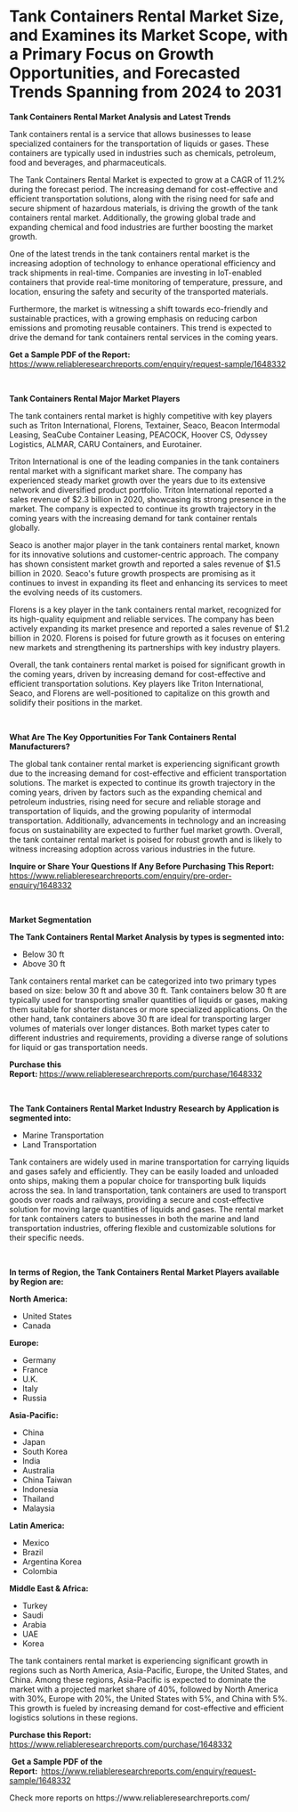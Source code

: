 <p><h1>Tank Containers Rental Market Size, and Examines its Market Scope, with a Primary Focus on Growth Opportunities, and Forecasted Trends Spanning from 2024 to 2031</h1></p><p><strong>Tank Containers Rental Market Analysis and Latest Trends</strong></p>
<p><p>Tank containers rental is a service that allows businesses to lease specialized containers for the transportation of liquids or gases. These containers are typically used in industries such as chemicals, petroleum, food and beverages, and pharmaceuticals.</p><p>The Tank Containers Rental Market is expected to grow at a CAGR of 11.2% during the forecast period. The increasing demand for cost-effective and efficient transportation solutions, along with the rising need for safe and secure shipment of hazardous materials, is driving the growth of the tank containers rental market. Additionally, the growing global trade and expanding chemical and food industries are further boosting the market growth.</p><p>One of the latest trends in the tank containers rental market is the increasing adoption of technology to enhance operational efficiency and track shipments in real-time. Companies are investing in IoT-enabled containers that provide real-time monitoring of temperature, pressure, and location, ensuring the safety and security of the transported materials.</p><p>Furthermore, the market is witnessing a shift towards eco-friendly and sustainable practices, with a growing emphasis on reducing carbon emissions and promoting reusable containers. This trend is expected to drive the demand for tank containers rental services in the coming years.</p></p>
<p><strong>Get a Sample PDF of the Report:&nbsp;</strong> <a href="https://www.reliableresearchreports.com/enquiry/request-sample/1648332">https://www.reliableresearchreports.com/enquiry/request-sample/1648332</a></p>
<p>&nbsp;</p>
<p><strong>Tank Containers Rental Major Market Players</strong></p>
<p><p>The tank containers rental market is highly competitive with key players such as Triton International, Florens, Textainer, Seaco, Beacon Intermodal Leasing, SeaCube Container Leasing, PEACOCK, Hoover CS, Odyssey Logistics, ALMAR, CARU Containers, and Eurotainer.</p><p>Triton International is one of the leading companies in the tank containers rental market with a significant market share. The company has experienced steady market growth over the years due to its extensive network and diversified product portfolio. Triton International reported a sales revenue of $2.3 billion in 2020, showcasing its strong presence in the market. The company is expected to continue its growth trajectory in the coming years with the increasing demand for tank container rentals globally.</p><p>Seaco is another major player in the tank containers rental market, known for its innovative solutions and customer-centric approach. The company has shown consistent market growth and reported a sales revenue of $1.5 billion in 2020. Seaco's future growth prospects are promising as it continues to invest in expanding its fleet and enhancing its services to meet the evolving needs of its customers.</p><p>Florens is a key player in the tank containers rental market, recognized for its high-quality equipment and reliable services. The company has been actively expanding its market presence and reported a sales revenue of $1.2 billion in 2020. Florens is poised for future growth as it focuses on entering new markets and strengthening its partnerships with key industry players.</p><p>Overall, the tank containers rental market is poised for significant growth in the coming years, driven by increasing demand for cost-effective and efficient transportation solutions. Key players like Triton International, Seaco, and Florens are well-positioned to capitalize on this growth and solidify their positions in the market.</p></p>
<p>&nbsp;</p>
<p><strong>What Are The Key Opportunities For Tank Containers Rental Manufacturers?</strong></p>
<p><p>The global tank container rental market is experiencing significant growth due to the increasing demand for cost-effective and efficient transportation solutions. The market is expected to continue its growth trajectory in the coming years, driven by factors such as the expanding chemical and petroleum industries, rising need for secure and reliable storage and transportation of liquids, and the growing popularity of intermodal transportation. Additionally, advancements in technology and an increasing focus on sustainability are expected to further fuel market growth. Overall, the tank container rental market is poised for robust growth and is likely to witness increasing adoption across various industries in the future.</p></p>
<p><strong>Inquire or Share Your Questions If Any Before Purchasing This Report:</strong> <a href="https://www.reliableresearchreports.com/enquiry/pre-order-enquiry/1648332">https://www.reliableresearchreports.com/enquiry/pre-order-enquiry/1648332</a></p>
<p>&nbsp;</p>
<p><strong>Market Segmentation</strong></p>
<p><strong>The Tank Containers Rental Market Analysis by types is segmented into:</strong></p>
<p><ul><li>Below 30 ft</li><li>Above 30 ft</li></ul></p>
<p><p>Tank containers rental market can be categorized into two primary types based on size: below 30 ft and above 30 ft. Tank containers below 30 ft are typically used for transporting smaller quantities of liquids or gases, making them suitable for shorter distances or more specialized applications. On the other hand, tank containers above 30 ft are ideal for transporting larger volumes of materials over longer distances. Both market types cater to different industries and requirements, providing a diverse range of solutions for liquid or gas transportation needs.</p></p>
<p><strong>Purchase this Report:&nbsp;</strong><a href="https://www.reliableresearchreports.com/purchase/1648332">https://www.reliableresearchreports.com/purchase/1648332</a></p>
<p>&nbsp;</p>
<p><strong>The Tank Containers Rental Market Industry Research by Application is segmented into:</strong></p>
<p><ul><li>Marine Transportation</li><li>Land Transportation</li></ul></p>
<p><p>Tank containers are widely used in marine transportation for carrying liquids and gases safely and efficiently. They can be easily loaded and unloaded onto ships, making them a popular choice for transporting bulk liquids across the sea. In land transportation, tank containers are used to transport goods over roads and railways, providing a secure and cost-effective solution for moving large quantities of liquids and gases. The rental market for tank containers caters to businesses in both the marine and land transportation industries, offering flexible and customizable solutions for their specific needs.</p></p>
<p>&nbsp;</p>
<p><strong>In terms of Region, the Tank Containers Rental Market Players available by Region are:</strong></p>
<p>
    <p> <strong> North America: </strong>
        <ul>
            <li>United States</li>
            <li>Canada</li>
        </ul>
        </p> 
    <p> <strong> Europe: </strong>
        <ul>
            <li>Germany</li>
            <li>France</li>
            <li>U.K.</li>
            <li>Italy</li>
            <li>Russia</li>
        </ul>
        </p> 
    <p> <strong> Asia-Pacific: </strong>
        <ul>
            <li>China</li>
            <li>Japan</li>
            <li>South Korea</li>
            <li>India</li>
            <li>Australia</li>
            <li>China Taiwan</li>
            <li>Indonesia</li>
            <li>Thailand</li>
            <li>Malaysia</li>
        </ul>
        </p> 
    <p> <strong> Latin America: </strong>
        <ul>
            <li>Mexico</li>
            <li>Brazil</li>
            <li>Argentina Korea</li>
            <li>Colombia</li>
        </ul>
        </p> 
    <p> <strong> Middle East & Africa: </strong>
        <ul>
            <li>Turkey</li>
            <li>Saudi</li>
            <li>Arabia</li>
            <li>UAE</li>
            <li>Korea</li>
        </ul>
    </p>
    </p>
<p><p>The tank containers rental market is experiencing significant growth in regions such as North America, Asia-Pacific, Europe, the United States, and China. Among these regions, Asia-Pacific is expected to dominate the market with a projected market share of 40%, followed by North America with 30%, Europe with 20%, the United States with 5%, and China with 5%. This growth is fueled by increasing demand for cost-effective and efficient logistics solutions in these regions.</p></p>
<p><strong>Purchase this Report: </strong><a href="https://www.reliableresearchreports.com/purchase/1648332">https://www.reliableresearchreports.com/purchase/1648332</a></p>
<p>&nbsp;<strong>Get a Sample PDF of the Report:&nbsp;&nbsp;</strong><a href="https://www.reliableresearchreports.com/enquiry/request-sample/1648332">https://www.reliableresearchreports.com/enquiry/request-sample/1648332</a></p>
<p><strong></strong></p>
<p>Check more reports on https://www.reliableresearchreports.com/</p>